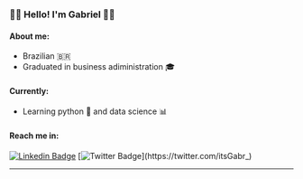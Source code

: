 


### 🙋‍♂️ Hello! I'm Gabriel 🙋‍♂️ 



#### About me:
* Brazilian 🇧🇷
* Graduated in business adiministration 🎓

#### Currently:
* Learning python 🐍 and data science 📊 

#### Reach me in: 
[![Linkedin Badge](https://img.shields.io/badge/-LinkedIn-blue?style=round&logo=Linkedin&logoColor=white&link=https://www.linkedin.com/in/gabriel-schultz-ferreira-54890156/)](https://www.linkedin.com/in/gabriel-schultz-ferreira-54890156/)
[![Twitter Badge](https://img.shields.io/twitter/url?style=social&url=https%3A%2F%2Ftwitter.com%2FitsGabr_)](https://twitter.com/itsGabr_)

---

